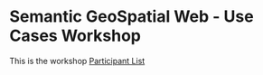 # Semantic GeoSpatial Web - Use Cases Workshop

This is the workshop [Participant List](SGSW2021_Participants.md)
